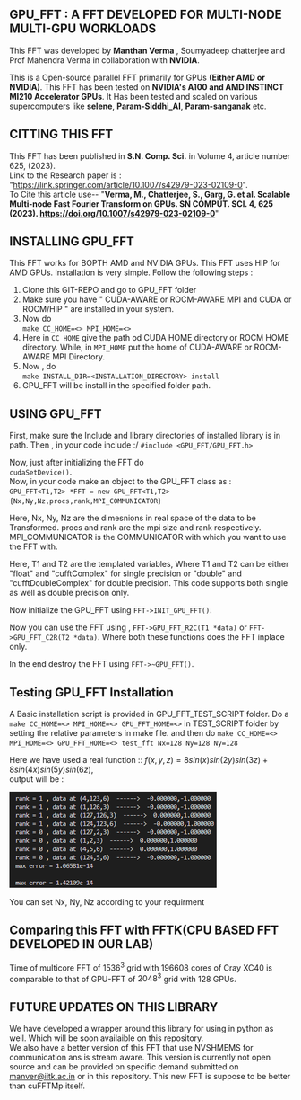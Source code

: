 ## GPU_FFT : A FFT DEVELOPED FOR MULTI-NODE MULTI-GPU WORKLOADS

This FFT was developed by **Manthan Verma** , Soumyadeep chatterjee and Prof Mahendra Verma in collaboration with **NVIDIA**.

This is a Open-source parallel FFT primarily for GPUs **(Either AMD or NVIDIA)**.
This FFT has been tested on **NVIDIA's A100 and AMD INSTINCT MI210 Accelerator GPUs**.
It Has been tested and scaled on various supercomputers like **selene**, **Param-Siddhi_AI**, **Param-sanganak** etc.
## CITTING THIS FFT

This FFT has been published in **S.N. Comp. Sci.** in  Volume 4, article number 625, (2023). \
Link to the Research paper is : "https://link.springer.com/article/10.1007/s42979-023-02109-0".  
To Cite this article use-- "**Verma, M., Chatterjee, S., Garg, G. et al. Scalable Multi-node Fast Fourier Transform on GPUs. SN COMPUT. SCI. 4, 625 (2023). https://doi.org/10.1007/s42979-023-02109-0**"

<!-- ## SCALING AND BENCHMARKS

We focus on communication and computations times, which are denoted by Tcomp and Tcomm , respectively. Note that the total time T = Tcomp + Tcomm. Here, we report the timmings of a pair of FFTs Forward + Inverse. -->



## INSTALLING GPU_FFT
This FFT works for BOPTH AMD and NVIDIA GPUs. This FFT uses HIP for AMD GPUs.
Installation is very simple. Follow the following steps :

1. Clone this GIT-REPO and go to GPU_FFT folder
2. Make sure you have " CUDA-AWARE or ROCM-AWARE MPI and CUDA or ROCM/HIP " are installed in your system.
3. Now do \
`make CC_HOME=<> MPI_HOME=<>`
4. Here in `CC_HOME` give the path od CUDA HOME directory or ROCM HOME directory. While, in `MPI_HOME` put the home of CUDA-AWARE or ROCM-AWARE MPI Directory.
5. Now , do \
`make INSTALL_DIR=<INSTALLATION_DIRECTORY> install`
6. GPU_FFT will be install in the specified folder path.

## USING GPU_FFT
First, make sure the Include and library directories of installed library is in path.
Then , in your code include :/
`#include <GPU_FFT/GPU_FFT.h>`

Now, just after initializing the FFT do \
`cudaSetDevice()`.\
Now, in your code make an object to the GPU_FFT class as :\
`GPU_FFT<T1,T2> *FFT = new GPU_FFT<T1,T2>{Nx,Ny,Nz,procs,rank,MPI_COMMUNICATOR}`

Here, Nx, Ny, Nz are the dimesnions in real space of the data to be Transformed. procs and rank are the mpi size and rank respectively. MPI_COMMUNICATOR is the COMMUNICATOR with which you want to use the FFT with.

Here, T1 and T2 are the templated variables, Where T1 and T2 can be either "float" and "cufftComplex" for single precision or "double" and "cufftDoubleComplex" for double precision. This code supports both single as well as double precision only.

Now initialize the GPU_FFT using `FFT->INIT_GPU_FFT()`.

Now you can use the FFT using ,
`FFT->GPU_FFT_R2C(T1 *data)` or `FFT->GPU_FFT_C2R(T2 *data)`. Where both these functions does the FFT inplace only.

In the end destroy the FFT using `FFT->~GPU_FFT()`.

## Testing GPU_FFT Installation
A Basic installation script is provided in GPU_FFT_TEST_SCRIPT folder. Do a `make CC_HOME=<> MPI_HOME=<> GPU_FFT_HOME=<>` in TEST_SCRIPT folder by setting the relative parameters in make file. and then do `make CC_HOME=<> MPI_HOME=<> GPU_FFT_HOME=<> test_fft Nx=128 Ny=128 Ny=128`

Here we have used a real function :: $f (x, y, z) = 8 sin(x) sin(2y) sin(3z) + 8 sin(4x) sin(5y) sin(6z)$, \
output will be :

![output](image.png)

You can set Nx, Ny, Nz according to your requirment

## Comparing this FFT with FFTK(CPU BASED FFT DEVELOPED IN OUR LAB)
Time of multicore FFT of $1536^3$ grid with 196608 cores of Cray XC40 is comparable to that of GPU-FFT of $2048^3$ grid with 128 GPUs.

## FUTURE UPDATES ON THIS LIBRARY
We have developed a wrapper around this library for using in python as well.
Which will be soon availaible on this repository.\
We also have a better version of this FFT that use NVSHMEMS for communication ans is stream aware. This version is currently not open source and can be provided on specific demand submitted on manver@iitk.ac.in or in this repository. This new FFT is suppose to be better than cuFFTMp itself. 
